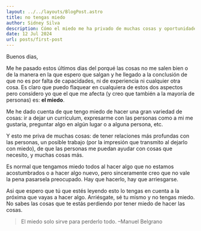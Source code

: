 ```yaml
---
layout: ../../layouts/BlogPost.astro
title: no tengas miedo
author: Sidney Silva
description: Cómo el miedo me ha privado de muchas cosas y oportunidades
date: 12 Jul 2024
url: posts/first-post
---
```


Buenos dias,

Me he pasado estos últimos dias del porqué las cosas no me salen bien o de la manera en la que espero que salgan y he llegado a la conclusión de que no es por falta de capacidades, ni de experiencia ni cualquier otra cosa. Es claro que puedo flaquear en cualquiera de estos dos aspectos pero considero yo que el que me afecta (y creo que también a la mayoría de personas) es: **el miedo**. 

Me he dado cuenta de que tengo miedo de hacer una gran variedad de cosas: ir a dejar un currículum, expresarme con las personas como a mi me gustaria, preguntar algo en algún lugar o a alguna persona, etc.

Y esto me priva de muchas cosas: de tener relaciones más profundas con las personas, un posible trabajo (por la impresión que transmito al dejarlo con miedo), de que las personas me puedan ayudar con cosas que necesito, y muchas cosas más.

Es normal que tengamos miedo todos al hacer algo que no estamos acostumbrados o a hacer algo nuevo, pero sinceramente creo que no vale la pena pasarsela preocupado. Hay que hacerlo, hay que arriesgarse.

Asi que espero que tú que estés leyendo esto lo tengas en cuenta a la próxima que vayas a hacer algo. Arriésgate, sé tu mismo y no tengas miedo. No sabes las cosas que te estás perdiendo por tener miedo de hacer las cosas.

> El miedo solo sirve para perderlo todo. –Manuel Belgrano
```
